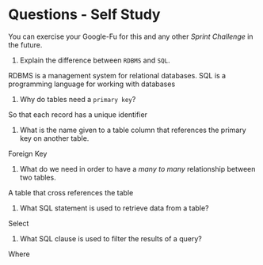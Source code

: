 # Questions - Self Study

You can exercise your Google-Fu for this and any other _Sprint Challenge_ in the future.

1.  Explain the difference between `RDBMS` and `SQL`.

  RDBMS is a management system for relational databases. SQL is a programming language for working with databases


1.  Why do tables need a `primary key`?

So that each record has a unique identifier

1.  What is the name given to a table column that references the primary key
    on another table.

Foreign Key

1.  What do we need in order to have a _many to many_ relationship between two
    tables.

A table that cross references the table

1.  What SQL statement is used to retrieve data from a table?

Select

1.  What SQL clause is used to filter the results of a query?

Where